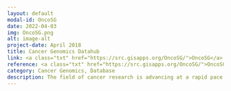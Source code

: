 ```yaml
---
layout: default
modal-id: OncoSG
date: 2022-04-03
img: OncoSG.png
alt: image-alt
project-date: April 2018
title: Cancer Genomics Datahub
link: <a class="txt" href="https://src.gisapps.org/OncoSG/">OncoSG</a>
reference: <a class="txt" href="https://src.gisapps.org/OncoSG/">OncoSG</a>
category: Cancer Genomics, Database
description: The field of cancer research is advancing at a rapid pace due to the declining cost of next-generation DNA sequencing. Massive DNA sequence data, complex molecular profiles, and rich clinical data are being generated from thousands of cancer patients worldwide. Several such projects are also underway in Singapore. However, considerable computational expertise and resources are required to integrate and mine these datasets. This presents a significant barrier for clinicians and use of this data to study cancer precision medicine. To meet this demand, we are developing the Singapore Oncology Data Portal (OncoSG). OncoSG will enable integration, visualization, analysis, and sharing of cancer genomics datasets in Singapore. This will speed-up translation of cancer genomics data into new biological insights and clinical applications. OncoSG currently stores data for more than 50,000 patient tumor samples, including more than 2,000 samples from Singapore.
---
```

